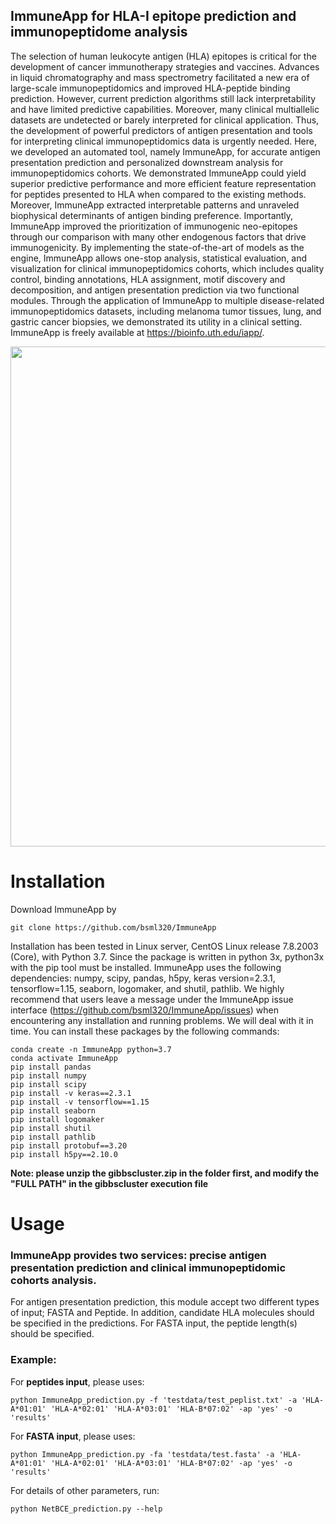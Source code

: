 ## ImmuneApp for HLA-I epitope prediction and immunopeptidome analysis
The selection of human leukocyte antigen (HLA) epitopes is critical for the development of cancer immunotherapy strategies and vaccines.
Advances in liquid chromatography and mass spectrometry facilitated a new era of large-scale immunopeptidomics and improved HLA-peptide binding prediction.
However, current prediction algorithms still lack interpretability and have limited predictive capabilities.
Moreover, many clinical multiallelic datasets are undetected or barely interpreted for clinical application.
Thus, the development of powerful predictors of antigen presentation and tools for interpreting clinical immunopeptidomics data is urgently needed.
Here, we developed an automated tool, namely ImmuneApp, for accurate antigen presentation prediction and personalized downstream analysis for immunopeptidomics cohorts.
We demonstrated ImmuneApp could yield superior predictive performance and more efficient feature representation for peptides presented to HLA when compared to the 
existing methods. Moreover, ImmuneApp extracted interpretable patterns and unraveled biophysical determinants of antigen binding preference.
Importantly, ImmuneApp improved the prioritization of immunogenic neo-epitopes through our comparison with many other endogenous factors that drive immunogenicity.
By implementing the state-of-the-art of models as the engine, ImmuneApp allows one-stop analysis, statistical evaluation, 
and visualization for clinical immunopeptidomics cohorts, which includes quality control, binding annotations, HLA assignment, motif discovery and decomposition, 
and antigen presentation prediction via two functional modules. Through the application of ImmuneApp to multiple disease-related immunopeptidomics datasets, 
including melanoma tumor tissues, lung, and gastric cancer biopsies, we demonstrated its utility in a clinical setting.
ImmuneApp is freely available at https://bioinfo.uth.edu/iapp/.

<div align=center><img src="https://bioinfo.uth.edu/iapp/github/Figure1.jpg" width="800px"></div>

# Installation
Download ImmuneApp by
```
git clone https://github.com/bsml320/ImmuneApp
```
Installation has been tested in Linux server, CentOS Linux release 7.8.2003 (Core), with Python 3.7. Since the package is written in python 3x, python3x with the pip tool must be installed. ImmuneApp uses the following dependencies: numpy, scipy, pandas, h5py, keras version=2.3.1, tensorflow=1.15, seaborn, logomaker, and shutil, pathlib. We highly recommend that users leave a message under the ImmuneApp issue interface (https://github.com/bsml320/ImmuneApp/issues) when encountering any installation and running problems. We will deal with it in time. You can install these packages by the following commands:
```
conda create -n ImmuneApp python=3.7
conda activate ImmuneApp
pip install pandas
pip install numpy
pip install scipy
pip install -v keras==2.3.1
pip install -v tensorflow==1.15
pip install seaborn
pip install logomaker
pip install shutil
pip install pathlib
pip install protobuf==3.20
pip install h5py==2.10.0
```
__Note: please unzip the gibbscluster.zip in the folder first, and modify the "FULL PATH" in the gibbscluster execution file__

# Usage

### ImmuneApp provides two services: precise antigen presentation prediction and clinical immunopeptidomic cohorts analysis.

For antigen presentation prediction, this module accept two different types of input; FASTA and Peptide. In addition, candidate HLA molecules should be specified in the predictions. For FASTA input, the peptide length(s) should be specified.

### Example: 
For __peptides input__, please uses:
```
python ImmuneApp_prediction.py -f 'testdata/test_peplist.txt' -a 'HLA-A*01:01' 'HLA-A*02:01' 'HLA-A*03:01' 'HLA-B*07:02' -ap 'yes' -o 'results'
```

For __FASTA input__, please uses:
```
python ImmuneApp_prediction.py -fa 'testdata/test.fasta' -a 'HLA-A*01:01' 'HLA-A*02:01' 'HLA-A*03:01' 'HLA-B*07:02' -ap 'yes' -o 'results'
```

For details of other parameters, run:
```
python NetBCE_prediction.py --help
```
